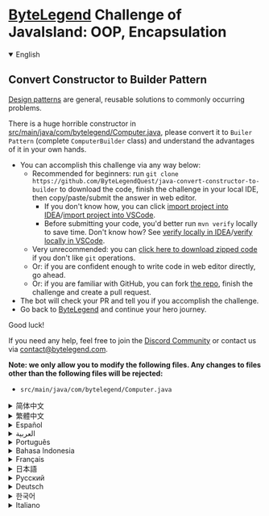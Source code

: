 # [ByteLegend](https://bytelegend.com) Challenge of JavaIsland: OOP, Encapsulation

<details open='true'>
<summary>English</summary>

## Convert Constructor to Builder Pattern

[Design patterns](https://en.wikipedia.org/wiki/Software_design_pattern) are general, reusable solutions to commonly occurring problems.

There is a huge horrible constructor in [src/main/java/com/bytelegend/Computer.java](https://github.com/ByteLegendQuest/java-convert-constructor-to-builder/blob/main/src/main/java/com/bytelegend/Computer.java), please convert it to `Builer Pattern` (complete `ComputerBuilder` class) and
understand the advantages of it in your own hands.

- You can accomplish this challenge via any way below:
  - Recommended for beginners: run `git clone https://github.com/ByteLegendQuest/java-convert-constructor-to-builder` to download the code,
    finish the challenge in your local IDE, then copy/paste/submit the answer in web editor.
    - If you don't know how, you can click [import project into IDEA](https://github.com/ByteLegendQuest/java-convert-constructor-to-builder/blob/main/docs/en/clone-and-import.md)/[import project into VSCode](https://github.com/ByteLegendQuest/java-convert-constructor-to-builder/blob/main/docs/en/clone-and-import-vscode.md).
    - Before submitting your code, you'd better run `mvn verify` locally to save time. Don't know how? See [verify locally in IDEA](https://github.com/ByteLegendQuest/java-convert-constructor-to-builder/blob/main/docs/en/run-mvn-verify-idea.md)/[verify locally in VSCode](https://github.com/ByteLegendQuest/java-convert-constructor-to-builder/blob/main/docs/en/run-mvn-verify-vscode.md).
  - Very unrecommended: you can [click here to download zipped code](https://codeload.github.com/ByteLegendQuest/java-convert-constructor-to-builder/zip/refs/heads/main) if you don't like `git` operations.
  - Or: if you are confident enough to write code in web editor directly, go ahead.
  - Or: if you are familiar with GitHub, you can fork [the repo](https://github.com/ByteLegendQuest/java-convert-constructor-to-builder), finish the challenge and create a pull request.
- The bot will check your PR and tell you if you accomplish the challenge.
- Go back to [ByteLegend](https://bytelegend.com) and continue your hero journey.

Good luck!

If you need any help, feel free to join the [Discord Community](https://discord.gg/35RreUUGWt) or contact us via [contact@bytelegend.com](mailto:contact@bytelegend.com).

**Note: we only allow you to modify the following files.
Any changes to files other than the following files will be rejected:**

- `src/main/java/com/bytelegend/Computer.java`

</details>

<details>
<summary>简体中文</summary>

## 将构造器转换为<ruby>建造者模式<rt>Builder Pattern</rt></ruby>

[设计模式](https://zh.wikipedia.org/wiki/%E8%AE%BE%E8%AE%A1%E6%A8%A1%E5%BC%8F_(%E8%AE%A1%E7%AE%97%E6%9C%BA)的出现是为了解决一些特定问题。

[src/main/java/com/bytelegend/Computer.java](https://github.com/ByteLegendQuest/java-convert-constructor-to-builder/blob/main/src/main/java/com/bytelegend/Computer.java)中现在包含一个巨大无比的构造器，请将其改写为建造者模式（完成`ComputerBuilder`类），在亲自动手实践的过程中体会一下建造者模式的好处。

- 你可以使用以下任意一种方法完成挑战：
  - 初学者推荐：运行`git clone https://git.bytelegend.com/ByteLegendQuest/java-convert-constructor-to-builder`将代码下载到本地，在本地使用IDE调试完成后复制到网页编辑器里提交。
    - 如果你不知道怎么做，可以点击[导入IDEA](https://github.com/ByteLegendQuest/java-convert-constructor-to-builder/blob/main/docs/zh_hans/clone-and-import.md)/[导入VSCode](https://github.com/ByteLegendQuest/java-convert-constructor-to-builder/blob/main/docs/zh_hans/clone-and-import-vscode.md)。
    - 在提交之前，你最好先在本地运行`mvn verify`验证一下答案，以节约时间。不知道如何做？请查看[在IDEA中本地验证](https://github.com/ByteLegendQuest/java-convert-constructor-to-builder/blob/main/docs/zh_hans/run-mvn-verify-idea.md)/[在VSCode中本地验证](https://github.com/ByteLegendQuest/java-convert-constructor-to-builder/blob/main/docs/zh_hans/run-mvn-verify-vscode.md)。
  - 非常不推荐：如果你实在不喜欢`git`命令行操作，你可以[点击这里直接下载打包好的代码](https://ghcodeload.bytelegend.com/ByteLegendQuest/java-convert-constructor-to-builder/zip/refs/heads/main)。
  - 或者：如果你非常自信不需要下载代码到本地调试，可以使用网页编辑器直接提交。
  - 或者：如果你对GitHub非常熟悉，你可以fork[这个仓库](https://github.com/ByteLegendQuest/java-convert-constructor-to-builder)、完成挑战后，创建一个Pull Request。
- 机器人将会检查你的答案，告诉你你是否通过了挑战。
- 回到[字节传说](https://bytelegend.com)，然后继续你的英雄旅程。

祝你好运！

如果你需要任何帮助，欢迎加入官方玩家QQ群（在[首页](https://bytelegend.com)右下角的`联系 & 关于`菜单里可以找到入群方式）或者[Discord社区](https://discord.gg/PvmqK3hF)，或email至[contact@bytelegend.com](mailto:contact@bytelegend.com)。

**注意：我们只允许您修改以下文件，任何对其他文件的修改都会被拒绝：**

- `src/main/java/com/bytelegend/Computer.java`

</details>

<details>
<summary>繁體中文</summary>

將構造函數轉換為生成器模式
-------------

[設計模式](https://en.wikipedia.org/wiki/Software_design_pattern)是針對常見問題的通用、可重用的解決方案。

在[src/main/java/com/bytelegend/Computer.java](https://github.com/ByteLegendQuest/java-convert-constructor-to-builder/blob/main/src/main/java/com/bytelegend/Computer.java)中有一個巨大的可怕的構造函數，請將其轉換為`Builer Pattern` （完整的`ComputerBuilder`類）並了解它的優點在您自己的手中。

-   您可以通過以下任何方式完成此挑戰：
    -   推薦給初學者：運行`git clone https://github.com/ByteLegendQuest/java-convert-constructor-to-builder`下載代碼，在本地 IDE 中完成挑戰，然後在網頁編輯器中復制/粘貼/提交答案.
        -   如果你不知道怎麼做，你可以點擊[import project into IDEA](https://github.com/ByteLegendQuest/java-convert-constructor-to-builder/blob/main/docs/en/clone-and-import.md) / [import project into VSCode](https://github.com/ByteLegendQuest/java-convert-constructor-to-builder/blob/main/docs/en/clone-and-import-vscode.md) 。
        -   在提交代碼之前，您最好在本地運行`mvn verify`以節省時間。不知道怎麼樣？請參閱[在 IDEA](https://github.com/ByteLegendQuest/java-convert-constructor-to-builder/blob/main/docs/en/run-mvn-verify-idea.md) [中進行本地驗證/在 VSCode 中進行本地驗證](https://github.com/ByteLegendQuest/java-convert-constructor-to-builder/blob/main/docs/en/run-mvn-verify-vscode.md)。
    -   非常不推薦：如果你不喜歡`git`操作，可以[點擊這裡下載壓縮代碼](https://codeload.github.com/ByteLegendQuest/java-convert-constructor-to-builder/zip/refs/heads/main)。
    -   或者：如果您有足夠的信心直接在 Web 編輯器中編寫代碼，請繼續。
    -   或者：如果你熟悉 GitHub，你可以 fork[倉庫](https://github.com/ByteLegendQuest/java-convert-constructor-to-builder)，完成挑戰並創建一個拉取請求。
-   機器人會檢查你的 PR 並告訴你是否完成了挑戰。
-   回到[ByteLegend](https://bytelegend.com)繼續你的英雄之旅。

祝你好運！

如果您需要任何幫助，請隨時加入[Discord 社區](https://discord.gg/35RreUUGWt)或通過[contact@bytelegend.com](mailto:contact@bytelegend.com)聯繫我們。

**注意：我們只允許您修改以下文件。對以下文件以外的文件的任何更改都將被拒絕：**

-   `src/main/java/com/bytelegend/Computer.java`
</details>

<details>
<summary>Español</summary>

Convertir constructor en patrón constructor
-------------------------------------------

Los [patrones de diseño](https://en.wikipedia.org/wiki/Software_design_pattern) son soluciones generales y reutilizables para problemas comunes.

Hay un enorme y horrible constructor en [src/main/java/com/bytelegend/Computer.java](https://github.com/ByteLegendQuest/java-convert-constructor-to-builder/blob/main/src/main/java/com/bytelegend/Computer.java) , por favor conviértalo a `Builer Pattern` (clase completa de `ComputerBuilder` ) y comprenda sus ventajas en sus propias manos.

-   Puede lograr este desafío de cualquier manera a continuación:
    -   Recomendado para principiantes: ejecute `git clone https://github.com/ByteLegendQuest/java-convert-constructor-to-builder` para descargar el código, termine el desafío en su IDE local, luego copie/pegue/envíe la respuesta en el editor web .
        -   Si no sabe cómo hacerlo, puede hacer clic en [importar proyecto a IDEA](https://github.com/ByteLegendQuest/java-convert-constructor-to-builder/blob/main/docs/en/clone-and-import.md) / [importar proyecto a VSCode](https://github.com/ByteLegendQuest/java-convert-constructor-to-builder/blob/main/docs/en/clone-and-import-vscode.md) .
        -   Antes de enviar su código, es mejor que ejecute `mvn verify` localmente para ahorrar tiempo. ¿No sabes cómo? Ver [verificar localmente en IDEA](https://github.com/ByteLegendQuest/java-convert-constructor-to-builder/blob/main/docs/en/run-mvn-verify-idea.md) / [verificar localmente en VSCode](https://github.com/ByteLegendQuest/java-convert-constructor-to-builder/blob/main/docs/en/run-mvn-verify-vscode.md) .
    -   Muy poco recomendado: puede [hacer clic aquí para descargar el código comprimido](https://codeload.github.com/ByteLegendQuest/java-convert-constructor-to-builder/zip/refs/heads/main) si no le gustan las operaciones de `git` .
    -   O: si tiene la confianza suficiente para escribir código en el editor web directamente, adelante.
    -   O: si está familiarizado con GitHub, puede bifurcar [el repositorio](https://github.com/ByteLegendQuest/java-convert-constructor-to-builder) , finalizar el desafío y crear una solicitud de extracción.
-   El bot verificará tu PR y te dirá si logras el desafío.
-   Regrese a [ByteLegend](https://bytelegend.com) y continúe su viaje de héroe.

¡Buena suerte!

Si necesita ayuda, no dude en unirse a la [comunidad de Discord](https://discord.gg/35RreUUGWt) o contáctenos a través de [contact@bytelegend.com](mailto:contact@bytelegend.com) .

**Nota: solo le permitimos modificar los siguientes archivos. Cualquier cambio en los archivos que no sean los siguientes archivos será rechazado:**

-   `src/main/java/com/bytelegend/Computer.java`
</details>

<details>
<summary>العربية</summary>

تحويل منشئ إلى نموذج منشئ
-------------------------

[أنماط التصميم](https://en.wikipedia.org/wiki/Software_design_pattern) هي حلول عامة قابلة لإعادة الاستخدام للمشاكل الشائعة الحدوث.

هناك مُنشئ فظيع ضخم في [src / main / java / com / bytelegend / Computer.java](https://github.com/ByteLegendQuest/java-convert-constructor-to-builder/blob/main/src/main/java/com/bytelegend/Computer.java) ، يرجى تحويله إلى `Builer Pattern` (فئة كاملة من مُنشئ `ComputerBuilder` ) وفهم مزاياها بين يديك.

-   يمكنك إنجاز هذا التحدي بأي طريقة أدناه:
    -   موصى به للمبتدئين: قم بتشغيل `git clone https://github.com/ByteLegendQuest/java-convert-constructor-to-builder` لتنزيل الكود ، وإنهاء التحدي في IDE المحلي الخاص بك ، ثم نسخ / لصق / إرسال الإجابة في محرر الويب .
        -   إذا كنت لا تعرف كيف يمكنك النقر فوق [استيراد مشروع إلى IDEA](https://github.com/ByteLegendQuest/java-convert-constructor-to-builder/blob/main/docs/en/clone-and-import.md) / [استيراد مشروع إلى VSCode](https://github.com/ByteLegendQuest/java-convert-constructor-to-builder/blob/main/docs/en/clone-and-import-vscode.md) .
        -   قبل إرسال التعليمات البرمجية الخاصة بك ، من الأفضل تشغيل `mvn verify` محليًا لتوفير الوقت. لا أعرف كيف؟ انظر [التحقق محليًا في IDEA](https://github.com/ByteLegendQuest/java-convert-constructor-to-builder/blob/main/docs/en/run-mvn-verify-idea.md) / [تحقق محليًا في VSCode](https://github.com/ByteLegendQuest/java-convert-constructor-to-builder/blob/main/docs/en/run-mvn-verify-vscode.md) .
    -   غير موصى به على الإطلاق: يمكنك [النقر هنا لتنزيل رمز مضغوط](https://codeload.github.com/ByteLegendQuest/java-convert-constructor-to-builder/zip/refs/heads/main) إذا كنت لا تحب عمليات `git` .
    -   أو: إذا كنت واثقًا بدرجة كافية لكتابة التعليمات البرمجية في محرر الويب مباشرةً ، فابدأ.
    -   أو: إذا كنت معتادًا على GitHub ، فيمكنك تفرع [الريبو](https://github.com/ByteLegendQuest/java-convert-constructor-to-builder) وإنهاء التحدي وإنشاء طلب سحب.
-   سيتحقق الروبوت من العلاقات العامة الخاصة بك ويخبرك إذا أنجزت التحدي.
-   ارجع إلى [ByteLegend وتابع](https://bytelegend.com) رحلة بطلك.

حظا طيبا وفقك الله!

إذا كنت بحاجة إلى أي مساعدة ، فلا تتردد في الانضمام إلى [مجتمع Discord](https://discord.gg/35RreUUGWt) أو الاتصال بنا عبر [contact@bytelegend.com](mailto:contact@bytelegend.com) .

**ملاحظة: نسمح لك فقط بتعديل الملفات التالية. سيتم رفض أي تغييرات يتم إجراؤها على الملفات بخلاف الملفات التالية:**

-   `src/main/java/com/bytelegend/Computer.java`
</details>

<details>
<summary>Português</summary>

Converter construtor para padrão de construtor
----------------------------------------------

[Padrões de projeto](https://en.wikipedia.org/wiki/Software_design_pattern) são soluções gerais e reutilizáveis para problemas comuns.

Existe um construtor enorme e horrível em [src/main/java/com/bytelegend/Computer.java](https://github.com/ByteLegendQuest/java-convert-constructor-to-builder/blob/main/src/main/java/com/bytelegend/Computer.java) , por favor converta-o para `Builer Pattern` (classe `ComputerBuilder` completa) e entenda as vantagens dele em suas próprias mãos.

-   Você pode realizar esse desafio de qualquer maneira abaixo:
    -   Recomendado para iniciantes: execute `git clone https://github.com/ByteLegendQuest/java-convert-constructor-to-builder` para baixar o código, conclua o desafio em seu IDE local e copie/cole/envie a resposta no editor da web .
        -   Se você não sabe como, você pode clicar em [import project into IDEA](https://github.com/ByteLegendQuest/java-convert-constructor-to-builder/blob/main/docs/en/clone-and-import.md) / [import project into VSCode](https://github.com/ByteLegendQuest/java-convert-constructor-to-builder/blob/main/docs/en/clone-and-import-vscode.md) .
        -   Antes de enviar seu código, é melhor você executar `mvn verify` localmente para economizar tempo. Não sei como? Consulte [verificar localmente em IDEA](https://github.com/ByteLegendQuest/java-convert-constructor-to-builder/blob/main/docs/en/run-mvn-verify-idea.md) / [verificar localmente em VSCode](https://github.com/ByteLegendQuest/java-convert-constructor-to-builder/blob/main/docs/en/run-mvn-verify-vscode.md) .
    -   Muito não recomendado: você pode [clicar aqui para baixar o código zipado](https://codeload.github.com/ByteLegendQuest/java-convert-constructor-to-builder/zip/refs/heads/main) se não gostar das operações do `git` .
    -   Ou: se você estiver confiante o suficiente para escrever código diretamente no editor da web, vá em frente.
    -   Ou: se você estiver familiarizado com o GitHub, você pode bifurcar [o repo](https://github.com/ByteLegendQuest/java-convert-constructor-to-builder) , finalizar o desafio e criar um pull request.
-   O bot verificará seu PR e informará se você cumprir o desafio.
-   Volte para [ByteLegend](https://bytelegend.com) e continue sua jornada de herói.

Boa sorte!

Se precisar de ajuda, sinta-se à vontade para se juntar à [Comunidade Discord](https://discord.gg/35RreUUGWt) ou entre em contato conosco via [contact@bytelegend.com](mailto:contact@bytelegend.com) .

**Nota: só permitimos que você modifique os seguintes arquivos. Quaisquer alterações em arquivos que não sejam os arquivos a seguir serão rejeitadas:**

-   `src/main/java/com/bytelegend/Computer.java`
</details>

<details>
<summary>Bahasa Indonesia</summary>

Konversikan Konstruktor ke Pola Pembangun
-----------------------------------------

[Pola desain](https://en.wikipedia.org/wiki/Software_design_pattern) adalah solusi umum yang dapat digunakan kembali untuk masalah yang sering terjadi.

Ada konstruktor besar yang mengerikan di [src/main/Java/com/bytelegend/Computer.java](https://github.com/ByteLegendQuest/java-convert-constructor-to-builder/blob/main/src/main/java/com/bytelegend/Computer.java) , harap ubah ke `Builer Pattern` (kelas `ComputerBuilder` lengkap) dan pahami keuntungannya di tangan Anda sendiri.

-   Anda dapat menyelesaikan tantangan ini melalui cara apa pun di bawah ini:
    -   Direkomendasikan untuk pemula: jalankan `git clone https://github.com/ByteLegendQuest/java-convert-constructor-to-builder` untuk mengunduh kode, selesaikan tantangan di IDE lokal Anda, lalu salin/tempel/kirim jawabannya di editor web .
        -   Jika Anda tidak tahu caranya, Anda bisa mengklik [import project into IDEA](https://github.com/ByteLegendQuest/java-convert-constructor-to-builder/blob/main/docs/en/clone-and-import.md) / [import project into VSCode](https://github.com/ByteLegendQuest/java-convert-constructor-to-builder/blob/main/docs/en/clone-and-import-vscode.md) .
        -   Sebelum mengirimkan kode Anda, Anda sebaiknya menjalankan `mvn verify` secara lokal untuk menghemat waktu. Tidak tahu bagaimana? Lihat [verifikasi secara lokal di IDEA](https://github.com/ByteLegendQuest/java-convert-constructor-to-builder/blob/main/docs/en/run-mvn-verify-idea.md) / [verifikasi secara lokal di VSCode](https://github.com/ByteLegendQuest/java-convert-constructor-to-builder/blob/main/docs/en/run-mvn-verify-vscode.md) .
    -   Sangat tidak direkomendasikan: Anda dapat [mengklik di sini untuk mengunduh kode zip](https://codeload.github.com/ByteLegendQuest/java-convert-constructor-to-builder/zip/refs/heads/main) jika Anda tidak menyukai operasi `git` .
    -   Atau: jika Anda cukup percaya diri untuk menulis kode di editor web secara langsung, silakan.
    -   Atau: jika Anda terbiasa dengan GitHub, Anda dapat melakukan fork [repo](https://github.com/ByteLegendQuest/java-convert-constructor-to-builder) , menyelesaikan tantangan, dan membuat permintaan tarik.
-   Bot akan memeriksa PR Anda dan memberi tahu Anda jika Anda menyelesaikan tantangan.
-   Kembali ke [ByteLegend](https://bytelegend.com) dan lanjutkan perjalanan pahlawan Anda.

Semoga berhasil!

Jika Anda memerlukan bantuan, jangan ragu untuk bergabung dengan [Komunitas Discord](https://discord.gg/35RreUUGWt) atau hubungi kami melalui [contact@bytelegend.com](mailto:contact@bytelegend.com) .

**Catatan: kami hanya mengizinkan Anda untuk mengubah file berikut. Setiap perubahan pada file selain file berikut akan ditolak:**

-   `src/main/java/com/bytelegend/Computer.java`
</details>

<details>
<summary>Français</summary>

Convertir le constructeur en modèle de constructeur
---------------------------------------------------

Les [modèles de conception](https://en.wikipedia.org/wiki/Software_design_pattern) sont des solutions générales et réutilisables à des problèmes courants.

Il y a un énorme constructeur horrible dans [src/main/java/com/bytelegend/Computer.java](https://github.com/ByteLegendQuest/java-convert-constructor-to-builder/blob/main/src/main/java/com/bytelegend/Computer.java) , veuillez le convertir en `Builer Pattern` (classe `ComputerBuilder` complète) et en comprendre les avantages entre vos propres mains.

-   Vous pouvez accomplir ce défi de n'importe quelle manière ci-dessous:
    -   Recommandé pour les débutants : exécutez `git clone https://github.com/ByteLegendQuest/java-convert-constructor-to-builder` pour télécharger le code, terminez le défi dans votre IDE local, puis copiez/collez/soumettez la réponse dans l'éditeur Web .
        -   Si vous ne savez pas comment, vous pouvez cliquer sur [importer le projet dans IDEA](https://github.com/ByteLegendQuest/java-convert-constructor-to-builder/blob/main/docs/en/clone-and-import.md) / [importer le projet dans VSCode](https://github.com/ByteLegendQuest/java-convert-constructor-to-builder/blob/main/docs/en/clone-and-import-vscode.md) .
        -   Avant de soumettre votre code, vous feriez mieux d'exécuter `mvn verify` localement pour gagner du temps. Vous ne savez pas comment ? Voir [vérifier localement dans IDEA](https://github.com/ByteLegendQuest/java-convert-constructor-to-builder/blob/main/docs/en/run-mvn-verify-idea.md) / [vérifier localement dans VSCode](https://github.com/ByteLegendQuest/java-convert-constructor-to-builder/blob/main/docs/en/run-mvn-verify-vscode.md) .
    -   Très déconseillé : vous pouvez [cliquer ici pour télécharger le code compressé](https://codeload.github.com/ByteLegendQuest/java-convert-constructor-to-builder/zip/refs/heads/main) si vous n'aimez pas les opérations `git` .
    -   Ou : si vous êtes suffisamment confiant pour écrire du code directement dans l'éditeur Web, continuez.
    -   Ou : si vous êtes familier avec GitHub, vous pouvez forker [le dépôt](https://github.com/ByteLegendQuest/java-convert-constructor-to-builder) , terminer le défi et créer une demande d'extraction.
-   Le bot vérifiera votre PR et vous dira si vous accomplissez le défi.
-   Retournez à [ByteLegend](https://bytelegend.com) et continuez votre voyage de héros.

Bonne chance!

Si vous avez besoin d'aide, n'hésitez pas à rejoindre la [communauté Discord](https://discord.gg/35RreUUGWt) ou à nous contacter via [contact@bytelegend.com](mailto:contact@bytelegend.com) .

**Remarque : nous vous autorisons uniquement à modifier les fichiers suivants. Toute modification de fichiers autres que les fichiers suivants sera rejetée :**

-   `src/main/java/com/bytelegend/Computer.java`
</details>

<details>
<summary>日本語</summary>

コンストラクターをビルダーパターンに変換する
----------------------

[デザインパターン](https://en.wikipedia.org/wiki/Software_design_pattern)は、一般的に発生する問題に対する一般的な再利用可能なソリューションです。

[src / main / java / com / bytelegend / Computer.java](https://github.com/ByteLegendQuest/java-convert-constructor-to-builder/blob/main/src/main/java/com/bytelegend/Computer.java)には巨大な恐ろしいコンストラクターがあります。それを`Builer Pattern` （完全な`ComputerBuilder`クラス）に変換して、自分の手でその利点を理解してください。

-   この課題は、以下のいずれかの方法で達成できます。
    -   初心者に推奨： `git clone https://github.com/ByteLegendQuest/java-convert-constructor-to-builder`を実行してコードをダウンロードし、ローカルIDEでチャレンジを終了してから、Webエディターで回答をコピー/貼り付け/送信します。
        -   方法がわからない場合は、\[ [プロジェクトをIDEAにインポート](https://github.com/ByteLegendQuest/java-convert-constructor-to-builder/blob/main/docs/en/clone-and-import.md)\]/\[ [プロジェクトをVSCodeにインポート](https://github.com/ByteLegendQuest/java-convert-constructor-to-builder/blob/main/docs/en/clone-and-import-vscode.md)\]をクリックできます。
        -   コードを送信する前に、時間を節約するためにローカルで`mvn verify`実行することをお勧めします。方法がわかりませんか？ [IDEAでローカルに](https://github.com/ByteLegendQuest/java-convert-constructor-to-builder/blob/main/docs/en/run-mvn-verify-idea.md)[検証する/VSCodeでローカルに](https://github.com/ByteLegendQuest/java-convert-constructor-to-builder/blob/main/docs/en/run-mvn-verify-vscode.md)検証するを参照してください。
    -   非常に推奨されていません`git`操作が気に入らない場合は、 [ここをクリックしてzipコードをダウンロード](https://codeload.github.com/ByteLegendQuest/java-convert-constructor-to-builder/zip/refs/heads/main)できます。
    -   または：Webエディターで直接コードを記述できる自信がある場合は、先に進んでください。
    -   または：GitHubに精通している場合は[、リポジトリ](https://github.com/ByteLegendQuest/java-convert-constructor-to-builder)をフォークしてチャレンジを終了し、プルリクエストを作成できます。
-   ボットはPRをチェックし、チャレンジを達成したかどうかを通知します。
-   [ByteLegend](https://bytelegend.com)に戻り、ヒーローの旅を続けてください。

幸運を！

ヘルプが必要な場合は、 [Discordコミュニティ](https://discord.gg/35RreUUGWt)に参加するか、contact [@bytelegend.com](mailto:contact@bytelegend.com)からお問い合わせください。

**注：変更できるのは次のファイルのみです。次のファイル以外のファイルへの変更は拒否されます。**

-   `src/main/java/com/bytelegend/Computer.java`
</details>

<details>
<summary>Русский</summary>

Преобразование конструктора в шаблон построителя
------------------------------------------------

[Шаблоны проектирования](https://en.wikipedia.org/wiki/Software_design_pattern) — это общие, многократно используемые решения часто возникающих проблем.

В [src/main/java/com/bytelegend/Computer.java](https://github.com/ByteLegendQuest/java-convert-constructor-to-builder/blob/main/src/main/java/com/bytelegend/Computer.java) есть огромный ужасный конструктор, пожалуйста, преобразуйте его в `Builer Pattern` (полный класс `ComputerBuilder` ) и поймите его преимущества своими руками.

-   Вы можете выполнить эту задачу любым способом, указанным ниже:
    -   Рекомендуется для начинающих: запустите `git clone https://github.com/ByteLegendQuest/java-convert-constructor-to-builder` , чтобы загрузить код, завершите задание в локальной среде IDE, затем скопируйте/вставьте/отправьте ответ в веб-редакторе. .
        -   Если вы не знаете как, вы можете нажать [импортировать проект в IDEA](https://github.com/ByteLegendQuest/java-convert-constructor-to-builder/blob/main/docs/en/clone-and-import.md) / [импортировать проект в VSCode](https://github.com/ByteLegendQuest/java-convert-constructor-to-builder/blob/main/docs/en/clone-and-import-vscode.md) .
        -   Перед отправкой кода вам лучше запустить `mvn verify` локально, чтобы сэкономить время. Не знаете как? См. « [Проверить локально в IDEA](https://github.com/ByteLegendQuest/java-convert-constructor-to-builder/blob/main/docs/en/run-mvn-verify-idea.md) / [проверить локально в VSCode»](https://github.com/ByteLegendQuest/java-convert-constructor-to-builder/blob/main/docs/en/run-mvn-verify-vscode.md) .
    -   Крайне не рекомендуется: вы можете [нажать здесь, чтобы загрузить заархивированный код](https://codeload.github.com/ByteLegendQuest/java-convert-constructor-to-builder/zip/refs/heads/main) , если вам не нравятся операции `git` .
    -   Или: если вы достаточно уверены, чтобы писать код напрямую в веб-редакторе, вперед.
    -   Или: если вы знакомы с GitHub, вы можете разветвить [репозиторий](https://github.com/ByteLegendQuest/java-convert-constructor-to-builder) , выполнить задание и создать запрос на включение.
-   Бот проверит ваш PR и сообщит, выполнили ли вы задание.
-   Вернитесь в [ByteLegend](https://bytelegend.com) и продолжайте свое героическое путешествие.

Удачи!

Если вам нужна помощь, присоединяйтесь к [сообществу Discord](https://discord.gg/35RreUUGWt) или свяжитесь с нами по [адресу contact@bytelegend.com](mailto:contact@bytelegend.com) .

**Примечание: мы разрешаем вам изменять только следующие файлы. Любые изменения в файлах, кроме следующих файлов, будут отклонены:**

-   `src/main/java/com/bytelegend/Computer.java`
</details>

<details>
<summary>Deutsch</summary>

Konvertieren Sie den Konstruktor in das Builder-Muster
------------------------------------------------------

[Entwurfsmuster](https://en.wikipedia.org/wiki/Software_design_pattern) sind allgemeine, wiederverwendbare Lösungen für häufig auftretende Probleme.

Es gibt einen riesigen schrecklichen Konstruktor in [src/main/java/com/bytelegend/Computer.java](https://github.com/ByteLegendQuest/java-convert-constructor-to-builder/blob/main/src/main/java/com/bytelegend/Computer.java) , bitte konvertieren Sie ihn in das `Builer Pattern` (vollständige `ComputerBuilder` -Klasse) und verstehen Sie die Vorteile davon in Ihren eigenen Händen.

-   Sie können diese Herausforderung auf eine der folgenden Arten meistern:
    -   Empfohlen für Anfänger: Führen Sie `git clone https://github.com/ByteLegendQuest/java-convert-constructor-to-builder` aus, um den Code herunterzuladen, beenden Sie die Herausforderung in Ihrer lokalen IDE und kopieren/fügen Sie dann die Antwort im Web-Editor ein/übermitteln Sie sie .
        -   Wenn Sie nicht wissen wie, können Sie auf [Projekt in IDEA](https://github.com/ByteLegendQuest/java-convert-constructor-to-builder/blob/main/docs/en/clone-and-import.md) [importieren / Projekt in VSCode importieren klicken](https://github.com/ByteLegendQuest/java-convert-constructor-to-builder/blob/main/docs/en/clone-and-import-vscode.md) .
        -   Bevor Sie Ihren Code einreichen, sollten Sie `mvn verify` besser lokal ausführen, um Zeit zu sparen. Sie wissen nicht wie? Siehe [Lokal verifizieren in IDEA](https://github.com/ByteLegendQuest/java-convert-constructor-to-builder/blob/main/docs/en/run-mvn-verify-idea.md) / [Lokal verifizieren in VSCode](https://github.com/ByteLegendQuest/java-convert-constructor-to-builder/blob/main/docs/en/run-mvn-verify-vscode.md) .
    -   Sehr nicht zu empfehlen: Sie können [hier klicken, um den gezippten Code herunterzuladen,](https://codeload.github.com/ByteLegendQuest/java-convert-constructor-to-builder/zip/refs/heads/main) wenn Sie `git` -Operationen nicht mögen.
    -   Oder: Wenn Sie sicher genug sind, Code direkt im Web-Editor zu schreiben, fahren Sie fort.
    -   Oder: Wenn Sie sich mit GitHub auskennen, können Sie [das Repo forken](https://github.com/ByteLegendQuest/java-convert-constructor-to-builder) , die Challenge beenden und einen Pull-Request erstellen.
-   Der Bot überprüft Ihre PR und teilt Ihnen mit, ob Sie die Herausforderung meistern.
-   Gehen Sie zurück zu [ByteLegend](https://bytelegend.com) und setzen Sie Ihre Heldenreise fort.

Viel Glück!

Wenn Sie Hilfe benötigen, können Sie sich gerne der [Discord Community](https://discord.gg/35RreUUGWt) anschließen oder uns über [contact@bytelegend.com kontaktieren](mailto:contact@bytelegend.com) .

**Hinweis: Wir erlauben Ihnen nur, die folgenden Dateien zu ändern. Alle Änderungen an anderen Dateien als den folgenden Dateien werden abgelehnt:**

-   `src/main/java/com/bytelegend/Computer.java`
</details>

<details>
<summary>한국어</summary>

생성자를 빌더 패턴으로 변환
---------------

[디자인 패턴](https://en.wikipedia.org/wiki/Software_design_pattern) 은 일반적으로 발생하는 문제에 대한 일반적이고 재사용 가능한 솔루션입니다.

[src/main/java/com/bytelegend/Computer.java](https://github.com/ByteLegendQuest/java-convert-constructor-to-builder/blob/main/src/main/java/com/bytelegend/Computer.java) 에 거대한 생성자가 있습니다. 이를 `Builer Pattern` ( `ComputerBuilder` 클래스 전체)으로 변환하고 이점을 직접 이해하십시오.

-   아래 방법을 통해 이 챌린지를 완료할 수 있습니다.
    -   초보자를 위한 권장 사항: `git clone https://github.com/ByteLegendQuest/java-convert-constructor-to-builder` 를 실행하여 코드를 다운로드하고 로컬 IDE에서 챌린지를 완료한 다음 웹 편집기에서 답변을 복사/붙여넣기/제출합니다. .
        -   방법을 모르는 경우 [프로젝트를 IDEA로](https://github.com/ByteLegendQuest/java-convert-constructor-to-builder/blob/main/docs/en/clone-and-import.md) [가져오기 / 프로젝트를 VSCode로 가져](https://github.com/ByteLegendQuest/java-convert-constructor-to-builder/blob/main/docs/en/clone-and-import-vscode.md) 오기를 클릭할 수 있습니다.
        -   코드를 제출하기 전에 시간을 절약하기 위해 로컬에서 `mvn verify` 를 실행하는 것이 좋습니다. 방법을 모르십니까? [IDEA에서 로컬로](https://github.com/ByteLegendQuest/java-convert-constructor-to-builder/blob/main/docs/en/run-mvn-verify-idea.md) [확인/VSCode에서 로컬로](https://github.com/ByteLegendQuest/java-convert-constructor-to-builder/blob/main/docs/en/run-mvn-verify-vscode.md) 확인을 참조하세요.
    -   매우 권장하지 않음: `git` 작업이 마음에 들지 않으면 [여기를 클릭하여 압축 코드를 다운로드](https://codeload.github.com/ByteLegendQuest/java-convert-constructor-to-builder/zip/refs/heads/main) 할 수 있습니다.
    -   또는 웹 편집기에서 직접 코드를 작성할 만큼 자신이 있다면 계속 진행하십시오.
    -   또는 GitHub에 익숙하다면 리포지토리를 분기 [하고](https://github.com/ByteLegendQuest/java-convert-constructor-to-builder) 챌린지를 완료하고 풀 요청을 생성할 수 있습니다.
-   봇은 PR을 확인하고 도전 과제를 달성했는지 알려줍니다.
-   [ByteLegend](https://bytelegend.com) 로 돌아가 영웅 여정을 계속하세요.

행운을 빕니다!

도움이 필요하면 언제든지 [Discord 커뮤니티](https://discord.gg/35RreUUGWt) 에 가입하거나 [contact@bytelegend.com](mailto:contact@bytelegend.com) 을 통해 문의하세요.

**참고: 다음 파일만 수정할 수 있습니다. 다음 파일 이외의 파일에 대한 변경 사항은 거부됩니다.**

-   `src/main/java/com/bytelegend/Computer.java`
</details>

<details>
<summary>Italiano</summary>

Converti Costruttore in Pattern Builder
---------------------------------------

I [modelli di progettazione](https://en.wikipedia.org/wiki/Software_design_pattern) sono soluzioni generali e riutilizzabili a problemi che si verificano comunemente.

C'è un enorme orribile costruttore in [src/main/java/com/bytelegend/Computer.java](https://github.com/ByteLegendQuest/java-convert-constructor-to-builder/blob/main/src/main/java/com/bytelegend/Computer.java) , convertilo in `Builer Pattern` (classe completa di `ComputerBuilder` ) e comprendine i vantaggi nelle tue mani.

-   Puoi portare a termine questa sfida in qualsiasi modo di seguito:
    -   Consigliato per i principianti: esegui `git clone https://github.com/ByteLegendQuest/java-convert-constructor-to-builder` per scaricare il codice, completa la sfida nel tuo IDE locale, quindi copia/incolla/invia la risposta nell'editor web .
        -   Se non sai come fare, puoi fare clic su [importa progetto in IDEA](https://github.com/ByteLegendQuest/java-convert-constructor-to-builder/blob/main/docs/en/clone-and-import.md) / [importa progetto in VSCode](https://github.com/ByteLegendQuest/java-convert-constructor-to-builder/blob/main/docs/en/clone-and-import-vscode.md) .
        -   Prima di inviare il codice, è meglio eseguire `mvn verify` in locale per risparmiare tempo. Non sai come? Vedere [verifica in locale in IDEA](https://github.com/ByteLegendQuest/java-convert-constructor-to-builder/blob/main/docs/en/run-mvn-verify-idea.md) / [verifica in locale in VSCode](https://github.com/ByteLegendQuest/java-convert-constructor-to-builder/blob/main/docs/en/run-mvn-verify-vscode.md) .
    -   Molto sconsigliato: puoi fare [clic qui per scaricare il codice zippato](https://codeload.github.com/ByteLegendQuest/java-convert-constructor-to-builder/zip/refs/heads/main) se non ti piacciono le operazioni `git` .
    -   Oppure: se sei abbastanza sicuro da scrivere il codice direttamente nell'editor web, vai avanti.
    -   Oppure: se hai familiarità con GitHub, puoi eseguire il fork [del repository](https://github.com/ByteLegendQuest/java-convert-constructor-to-builder) , completare la sfida e creare una richiesta pull.
-   Il bot controllerà il tuo PR e ti dirà se hai superato la sfida.
-   Torna a [ByteLegend](https://bytelegend.com) e continua il tuo viaggio da eroe.

In bocca al lupo!

Se hai bisogno di aiuto, non esitare a unirti alla [community di Discord](https://discord.gg/35RreUUGWt) o contattaci tramite [contact@bytelegend.com](mailto:contact@bytelegend.com) .

**Nota: ti permettiamo solo di modificare i seguenti file. Eventuali modifiche ai file diversi dai seguenti file verranno rifiutate:**

-   `src/main/java/com/bytelegend/Computer.java`
</details>

